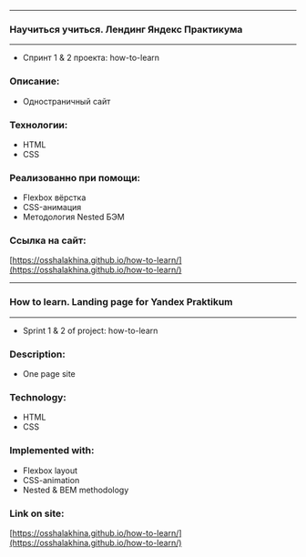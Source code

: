______

### Научиться учиться. Лендинг Яндекс Практикума
______
* Спринт 1 & 2 проекта: how-to-learn

### Описание:

* Одностраничный сайт

### Технологии:

* HTML
* CSS

### Реализованно при помощи:

* Flexbox вёрстка
* CSS-анимация
* Методология Nested БЭМ

### Ссылка на сайт:

[https://osshalakhina.github.io/how-to-learn/](https://osshalakhina.github.io/how-to-learn/)

______

### How to learn. Landing page for Yandex Praktikum
______
* Sprint 1 & 2 of project: how-to-learn

### Description:

* One page site

### Technology:

* HTML
* CSS

### Implemented with:

* Flexbox layout
* CSS-animation
* Nested & BEM methodology

### Link on site:

[https://osshalakhina.github.io/how-to-learn/](https://osshalakhina.github.io/how-to-learn/)
